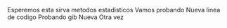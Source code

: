 Esperemos esta sirva
metodos estadisticos
Vamos probando
Nueva linea de codigo
Probando gib
Nueva 
Otra vez
